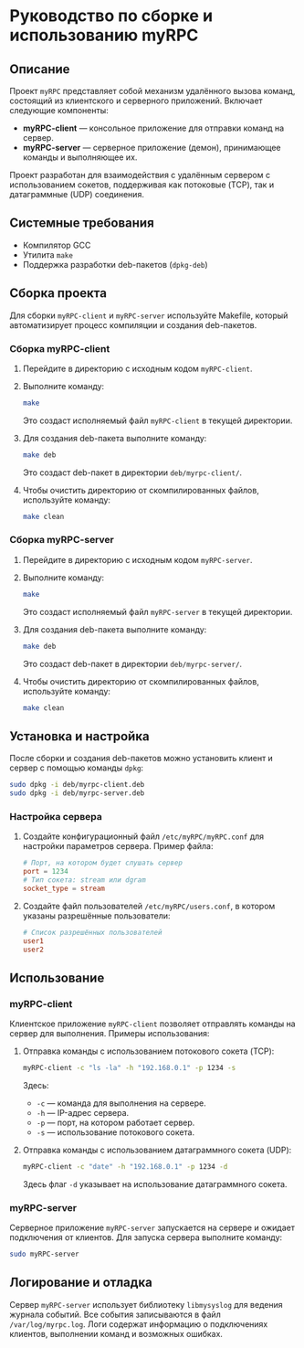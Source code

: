 # Руководство по сборке и использованию myRPC

## Описание

Проект `myRPC` представляет собой механизм удалённого вызова команд, состоящий из клиентского и серверного приложений. Включает следующие компоненты:
- **myRPC-client** — консольное приложение для отправки команд на сервер.
- **myRPC-server** — серверное приложение (демон), принимающее команды и выполняющее их.

Проект разработан для взаимодействия с удалённым сервером с использованием сокетов, поддерживая как потоковые (TCP), так и датаграммные (UDP) соединения.

## Системные требования

- Компилятор GCC
- Утилита `make`
- Поддержка разработки deb-пакетов (`dpkg-deb`)

## Сборка проекта

Для сборки `myRPC-client` и `myRPC-server` используйте Makefile, который автоматизирует процесс компиляции и создания deb-пакетов.

### Сборка myRPC-client

1. Перейдите в директорию с исходным кодом `myRPC-client`.
2. Выполните команду:
   ```sh
   make
   ```
   Это создаст исполняемый файл `myRPC-client` в текущей директории.

3. Для создания deb-пакета выполните команду:
   ```sh
   make deb
   ```
   Это создаст deb-пакет в директории `deb/myrpc-client/`.

4. Чтобы очистить директорию от скомпилированных файлов, используйте команду:
   ```sh
   make clean
   ```

### Сборка myRPC-server

1. Перейдите в директорию с исходным кодом `myRPC-server`.
2. Выполните команду:
   ```sh
   make
   ```
   Это создаст исполняемый файл `myRPC-server` в текущей директории.

3. Для создания deb-пакета выполните команду:
   ```sh
   make deb
   ```
   Это создаст deb-пакет в директории `deb/myrpc-server/`.

4. Чтобы очистить директорию от скомпилированных файлов, используйте команду:
   ```sh
   make clean
   ```

## Установка и настройка

После сборки и создания deb-пакетов можно установить клиент и сервер с помощью команды `dpkg`:

```sh
sudo dpkg -i deb/myrpc-client.deb
sudo dpkg -i deb/myrpc-server.deb
```

### Настройка сервера

1. Создайте конфигурационный файл `/etc/myRPC/myRPC.conf` для настройки параметров сервера. Пример файла:
   ```conf
   # Порт, на котором будет слушать сервер
   port = 1234
   # Тип сокета: stream или dgram
   socket_type = stream
   ```

2. Создайте файл пользователей `/etc/myRPC/users.conf`, в котором указаны разрешённые пользователи:
   ```conf
   # Список разрешённых пользователей
   user1
   user2
   ```

## Использование

### myRPC-client

Клиентское приложение `myRPC-client` позволяет отправлять команды на сервер для выполнения. Примеры использования:

1. Отправка команды с использованием потокового сокета (TCP):
   ```sh
   myRPC-client -c "ls -la" -h "192.168.0.1" -p 1234 -s
   ```
   Здесь:
   - `-c` — команда для выполнения на сервере.
   - `-h` — IP-адрес сервера.
   - `-p` — порт, на котором работает сервер.
   - `-s` — использование потокового сокета.

2. Отправка команды с использованием датаграммного сокета (UDP):
   ```sh
   myRPC-client -c "date" -h "192.168.0.1" -p 1234 -d
   ```
   Здесь флаг `-d` указывает на использование датаграммного сокета.

### myRPC-server

Серверное приложение `myRPC-server` запускается на сервере и ожидает подключения от клиентов. Для запуска сервера выполните команду:

```sh
sudo myRPC-server
```

## Логирование и отладка

Сервер `myRPC-server` использует библиотеку `libmysyslog` для ведения журнала событий. Все события записываются в файл `/var/log/myrpc.log`. Логи содержат информацию о подключениях клиентов, выполнении команд и возможных ошибках.




